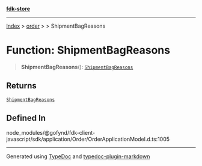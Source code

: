 [**fdk-store**](../../../README.md)
***

[Index](../../../API.md) > [order](../../README.md) > [<internal>](../README.md) > ShipmentBagReasons

# Function: ShipmentBagReasons

> **ShipmentBagReasons**(): [`ShipmentBagReasons`](../type-aliases/type-alias.ShipmentBagReasons.md)

## Returns

[`ShipmentBagReasons`](../type-aliases/type-alias.ShipmentBagReasons.md)

## Defined In

node\_modules/@gofynd/fdk-client-javascript/sdk/application/Order/OrderApplicationModel.d.ts:1005

***
Generated using [TypeDoc](https://typedoc.org/) and [typedoc-plugin-markdown](https://www.npmjs.com/package/typedoc-plugin-markdown)
